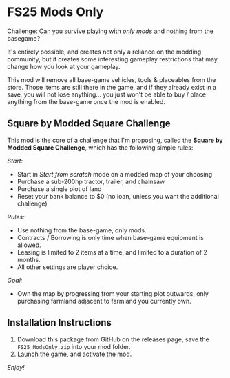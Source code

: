# FS25 Mods Only
Challenge: Can you survive playing with _only mods_ and nothing from the basegame?

It's entirely possible, and creates not only a reliance on the modding community, but it creates some interesting gameplay restrictions that may change how you look at your gameplay.

This mod will remove all base-game vehicles, tools & placeables from the store. Those items are still there in the game, and if they already exist in a save, you will not lose anything... you just won't be able to buy / place anything from the base-game once the mod is enabled.

## Square by Modded Square Challenge

This mod is the core of a challenge that I'm proposing, called the **Square by Modded Square Challenge**, which has the following simple rules:

_Start:_
- Start in _Start from scratch_ mode on a modded map of your choosing
- Purchase a sub-200hp tractor, trailer, and chainsaw
- Purchase a single plot of land
- Reset your bank balance to $0 (no loan, unless you want the additional challenge)

_Rules:_
- Use nothing from the base-game, only mods.
- Contracts / Borrowing is only time when base-game equipment is allowed.
- Leasing is limited to 2 items at a time, and limited to a duration of 2 months.
- All other settings are player choice.

_Goal:_
- Own the map by progressing from your starting plot outwards, only purchasing farmland adjacent to farmland you currently own.

## Installation Instructions
1. Download this package from GitHub on the releases page, save the `FS25_ModsOnly.zip` into your mod folder.
2. Launch the game, and activate the mod.

_Enjoy!_
